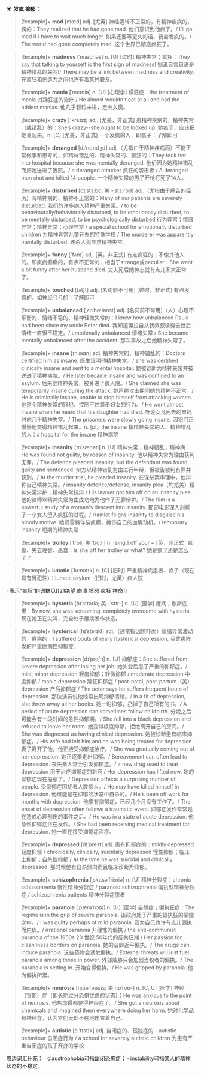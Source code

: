 ☀ <span class="category">**发疯 抑郁：**</span>
>[!example]+ <span class="vocabulary">**mad**</span> [mæd] 
> <span class="definition">adj. [尤英] 神经运转不正常的，有精神疾病的，疯的：</span>They realized that he had gone mad. 他们意识到他疯了。/ I’ll go mad if I have to wait much longer. 如果还要等更久的话，我会发疯的。/ The world had gone completely mad. 这个世界已彻底疯狂了。
           
>[!example]+ <span class="vocabulary">**madness**</span> [ˈmædnəs]
> <span class="definition">n. [U] [过时] 精神失常；疯狂：</span>They say that talking to yourself is the first sign of madness! 据说自言自语是精神错乱的先兆!/ There may be a link between madness and creativity. 在疯狂和创造力之间也许有着某种联系。
           
>[!example]+ <span class="vocabulary">**mania**</span> [ˈmeɪniə]
> <span class="definition">n. [U] [心理学] 躁狂症：</span>the treatment of mania 对躁狂症的治疗 / He almost wouldn't eat at all and had the oddest manias. 他几乎颗粒未进，走火入魔。

>[!example]+ <span class="vocabulary">**crazy**</span> ['kreɪzɪ] 
> <span class="definition">adj. [尤美，非正式] 患精神疾病的，精神失常（或错乱）的：</span>She’s crazy--she ought to be locked up. 她疯了，应该把她关起来。<span class="definition">n. [C] [尤美，非正式] 一个发疯的人，即疯子：</span>了解即可
                      
>[!example]+ <span class="vocabulary">**deranged**</span> [dɪˈreɪndʒd]
> <span class="definition">adj.（尤指由于精神疾病而）不能正常做事和思考的，如精神错乱的、精神失常的、癫狂的：</span>They took her into hospital because she was mentally deranged. 他们因为她精神错乱而把她送进了医院。/ a deranged attacker 疯狂的袭击者 / A deranged man shot and killed 14 people. 一个精神失常的男子开枪打死了14人。
           
>[!example]+ <span class="vocabulary">**disturbed**</span> [dɪˈstɜ:bd; 美 -ˈstɜ:rbd]
> <span class="definition">adj.（尤指由于痛苦的经历）有精神病的、精神不正常的：</span>Many of our patients are severely disturbed. 我们的许多病人精神严重失常。/ to be behaviourally/behaviorally disturbed, to be emotionally disturbed, to be mentally disturbed, to be psychologically disturbed 行为异常；情绪异常；精神异常；心理异常 / a special school for emotionally disturbed children 为精神异常儿童开办的特殊学校 / The murderer was apparently mentally disturbed. 该杀人犯显然精神失常。

>[!example]+ <span class="vocabulary">**funny**</span> ['fʌnɪ] 
> <span class="definition">adj. [英，非正式] 有点疯狂的；不像其他人的。即疯疯癫癫的，有点不正常的，相当于strange或peculiar：</span>She went a bit funny after her husband died. 丈夫死后她神志就有点儿不大正常了。
           
>[!example]+ <span class="vocabulary">**touched**</span> [tʌtʃt]
> <span class="definition">adj. [名词前不可用] [过时，非正式] 有点发疯的，如神经兮兮的：</span>了解即可

>[!example]+ <span class="vocabulary">**unbalanced**</span> [ˌʌnˈbælənst]
> <span class="definition">adj. [名词前不常用]（人）心理不平衡的、情绪不稳的、精神轻微失常的：</span>I knew how unbalanced Paula had been since my uncle Peter died. 我知道葆拉自从我叔叔彼得去世后情绪一直很不稳定。/ emotionally unbalanced 情绪失常 / She became mentally unbalanced after the accident. 那次事故之后她精神失常了。

>[!example]+ <span class="vocabulary">**insane**</span> [ɪnˈseɪn]
> <span class="definition">adj. 精神失常的、精神错乱的：</span>Doctors certified him as insane. 医生证明他精神失常。/ she was certified clinically insane and sent to a mental hospital. 她被诊断为精神失常并被送进了精神病院。/ He later became insane and was confined to an asylum. 后来他精神失常，被关进了疯人院。/ She claimed she was temporarily insane during the attack. 她声称攻击期间她的精神不正常。/ He is criminally insane, unable to stop himself from attacking women. 他是个精神失常的罪犯，控制不住袭击妇女的行为。/ He went almost insane when he heard that his daughter had died. 听说女儿死去的噩耗时他几乎精神失常。/ The prisoners were slowly going insane. 囚犯们正慢慢地变得精神错乱起来。<span class="definition">n. [pl.] the insane 指精神失常的人、精神错乱的人：</span>a hospital for the insane 精神病院
                      
>[!example]+ <span class="vocabulary">**insanity**</span> [ɪnˈsænəti]
> <span class="definition">n. [U] 精神失常；精神错乱；精神病：</span>He was found not guilty, by reason of insanity. 他以精神失常为理由获判无罪。/ The defence pleaded insanity, but the defendant was found guilty and sentenced. 辩方以精神错乱为由进行申辩，但被告被判有罪并获刑。/ At the murder trial, he pleaded insanity. 在谋杀案审理中，他辩称自己精神失常。/ insanity defence/defense, insanity plea（均尤美）精神失常辩护；精神失常抗辩 / His lawyer got him off on an insanity plea. 他的律师以精神失常为由成功地为他作了无罪辩护。/ The film is a powerful study of a woman's descent into insanity. 那部电影深入剖析了一个女人堕入疯狂的过程。/ Hamlet feigns insanity to disguise his bloody motive. 哈姆雷特佯装疯癫，掩饰自己的血腥动机。/ temporary insanity 短期的精神失常

>[!example]+ <span class="vocabulary">**trolley**</span> [ˈtrɒli; 美 ˈtrɑ:li]
> <span class="definition">n. [sing.] off your ~ [英，非正式] 疯癫、失去理智、愚蠢：</span>Is she off her trolley or what? 她是疯了还是怎么了？

>[!example]+ <span class="vocabulary">**lunatic**</span> [ˈlu:nətɪk]
> <span class="definition">n. [C] [旧时] 严重精神病患者、疯子（现在具有冒犯性）：</span>lunatic asylum（旧时，尤英）疯人院

· 表示“疯狂”的词群见[[21绝望 崩溃 愤怒 疯狂 拼命]]
                      
>[!example]+ <span class="vocabulary">**hysteria**</span> [hɪˈstɪəriə; 美 -ˈstɪr-]
> <span class="definition">n. [U] [医学] 癔病；歇斯底里：</span>By now, she was screaming, completely overcome with hysteria. 现在她正在尖叫，完全处于癔病发作状态。
 
>[!example]+ <span class="vocabulary">**hysterical**</span> [hɪˈsterɪkl]
> <span class="definition">adj.（通常指因惊吓而）情绪异常激动的，癔病的：</span>I suffered bouts of really hysterical depression. 我曾患阵发的严重癔病性抑郁症。

>[!example]+ <span class="vocabulary">**depression**</span> [dɪˈpreʃn]
> <span class="definition">n. [U] 抑郁症：</span>She suffered from severe depression after losing her job. 她失业后患了严重的抑郁症。/ mild, minor depression 轻度抑郁；轻微抑郁 / moderate depression 中度抑郁 / manic depression 躁狂抑郁症 / post-natal, post-partum（美）depression 产后抑郁症 / The actor says he suffers frequent bouts of depression. 那位演员说他经常出现抑郁情绪。/ In a fit of depression, she threw away all her books. 她一时抑郁，扔掉了自己所有的书。/ A period of acute depression can sometimes follow childbirth. 分娩之后可能会有一段时间的急性抑郁期。/ She fell into a black depression and refused to leave her room. 她变得极度抑郁，拒绝离开自己的房间。/ She was diagnosed as having clinical depression. 她被诊断患有临床抑郁症。/ His wife had left him and he was being treated for depression. 妻子离开了他，他正接受抑郁症治疗。/ She was gradually coming out of her depression. 她正逐渐走出抑郁。/ Bereavement can often lead to depression. 丧失亲人常会引发抑郁症。/ a new drug used to treat depression 用于治疗抑郁症的新药 / Her depression has lifted now. 她的抑郁症现在痊愈了。/ Depression affects a surprising number of people. 受抑郁症困扰者人数惊人。/ He may have killed himself in depression. 他可能是在抑郁的状态中自杀的。/ He's been off work for months with depression. 他患有抑郁症，已经几个月没有工作了。/ The onset of depression often follows a traumatic event. 抑郁症发作常常是在造成心理创伤的事件之后。/ He was in a state of acute depression. 他急性抑郁症正在发作。/ She had been receiving medical treatment for depression. 她一直在接受抑郁症治疗。
           
>[!example]+ <span class="vocabulary">**depressed**</span> [dɪˈprest]
> <span class="definition">adj. 患有抑郁症的：</span>mildly depressed 轻度抑郁 / chronically, clinically, suicidally depressed 慢性抑郁；临床上抑郁；自杀性抑郁 / At the time he was suicidal and clinically depressed. 那时候他有自杀倾向而且临床诊断为抑郁。           

>[!example]+ <span class="vocabulary">**schizophrenia**</span> [ˌskɪtsəˈfri:niə]
> <span class="definition">n. [U] 精神分裂症：</span>chronic schizophrenia 慢性精神分裂症 / paranoid schizophrenia 偏执型精神分裂症 / schizophrenia patients 精神分裂症患者
           
>[!example]+ <span class="vocabulary">**paranoia**</span> [ˌpærəˈnɔɪə]
> <span class="definition">n. [U] [医学] 妄想症；偏执狂症：</span>The regime is in the grip of severe paranoia. 该政府处于严重的偏执狂的掌控之中。/ I was guilty perhaps of mild paranoia. 我为自己也许有点儿偏执而内疚。/ irrational paranoia 非理性的偏执 / the anti-communist paranoia of the 1950s 20 世纪 50年代的反共狂潮 / Her passion for cleanliness borders on paranoia. 她的洁癖近平偏执。/ The drugs can induce paranoia. 这些药物会诱发偏执。/ External threats will just fuel paranoia among those in power. 外部威胁只会加剧当权者的偏执。/ The paranoia is setting in. 开始变得偏执。/ He was gripped by paranoia. 他为偏执所累。
          
>[!example]+ <span class="vocabulary">**neurosis**</span> [njʊəˈrəʊsɪs; 美 nʊˈroʊ-]
> <span class="definition">n. [C, U] [医学] 神经（官能）症（即长期过分恐惧忧虑的状态）：</span>He was anxious to the point of neurosis. 他焦虑得都要得神经症了。/ She got a neurosis about chemicals and imagined them everywhere doing her harm. 她对化学品有神经症，认为它们无处不在地伤害着自己。
           
>[!example]+ <span class="vocabulary">**autistic**</span> [ɔ:ˈtɪstɪk]
> <span class="definition">adj. 自闭症的、孤独症的：</span>autistic behaviour 自闭症行为 / a school for severely autistic children 为患有严重自闭症的孩子开办的学校

周边词汇补充：
· claustrophobia可指幽闭恐怖症；
· instability可指某人的精神状态的不稳定。

